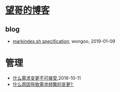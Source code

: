 # [望哥的博客](http://blog.sisopipo.com)

## blog
* [markindex.sh specification](/markindex), wongoo, 2019-01-09
# 管理
* [什么需求变更不可接受](/2016/2016-10-11-what-kind-of-requirement-change-cant-be-accepted),2016-10-11
* [什么原因导致需求频繁的变更?](/2016/2016-03-04-why-change-requirement-frequently),
